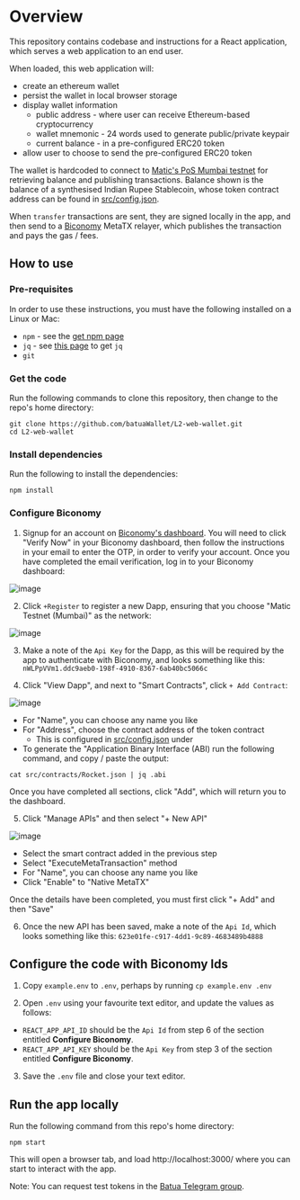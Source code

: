 # Overview

This repository contains codebase and instructions for a React application, which serves a web application to an end user.

When loaded, this web application will:

- create an ethereum wallet
- persist the wallet in local browser storage
- display wallet information
  - public address - where user can receive Ethereum-based cryptocurrency
  - wallet mnemonic - 24 words used to generate public/private keypair
  - current balance - in a pre-configured ERC20 token
- allow user to choose to send the pre-configured ERC20 token

The wallet is hardcoded to connect to [Matic's PoS Mumbai testnet](https://mumbai-explorer.matic.today/) for retrieving balance and publishing transactions. Balance shown is the balance of a synthesised Indian Rupee Stablecoin, whose token contract address can be found in [src/config.json](/src/config.json).

When `transfer` transactions are sent, they are signed locally in the app, and then send to a [Biconomy](https://www.biconomy.com/) MetaTX relayer, which publishes the transaction and pays the gas / fees.

## How to use

### Pre-requisites

In order to use these instructions, you must have the following installed on a Linux or Mac:

- `npm` - see the [get npm page](https://www.npmjs.com/get-npm)
- `jq` - see [this page](https://stedolan.github.io/jq/) to get `jq`
- `git`

### Get the code

Run the following commands to clone this repository, then change to the repo's home directory:
```
git clone https://github.com/batuaWallet/L2-web-wallet.git
cd L2-web-wallet
```

### Install dependencies

Run the following to install the dependencies:
```
npm install
```

### Configure Biconomy

1. Signup for an account on [Biconomy's dashboard](https://dashboard.biconomy.io/signup). You will need to click "Verify Now" in your Biconomy dashboard, then follow the instructions in your email to enter the OTP, in order to verify your account. Once you have completed the email verification, log in to your Biconomy dashboard:

![image](https://user-images.githubusercontent.com/2212651/96404754-4c537980-11f9-11eb-9471-9deb4001fc94.png)

2. Click `+Register` to register a new Dapp, ensuring that you choose "Matic Testnet (Mumbai)" as the network:

![image](https://user-images.githubusercontent.com/2212651/96404842-8c1a6100-11f9-11eb-9a99-7e8c0cdfe094.png)

3. Make a note of the `Api Key` for the Dapp, as this will be required by the app to authenticate with Biconomy, and looks something like this: `nWLPpVVm1.ddc9aeb0-198f-4910-8367-6ab40bc5066c`

4. Click "View Dapp", and next to "Smart Contracts", click `+ Add Contract`:

![image](https://user-images.githubusercontent.com/2212651/96405434-e536c480-11fa-11eb-9f6f-251fda9f8795.png)

- For "Name", you can choose any name you like
- For "Address", choose the contract address of the token contract
  - This is configured in [src/config.json](/src/config.json) under 
- To generate the "Application Binary Interface (ABI) run the following command, and copy / paste the output:
```
cat src/contracts/Rocket.json | jq .abi
```

Once you have completed all sections, click "Add", which will return you to the dashboard.

5. Click "Manage APIs" and then select "+ New API"

![image](https://user-images.githubusercontent.com/2212651/96405970-119f1080-11fc-11eb-9d3b-85764250d271.png)

- Select the smart contract added in the previous step
- Select "ExecuteMetaTransaction" method
- For "Name", you can choose any name you like
- Click "Enable" to "Native MetaTX"

Once the details have been completed, you must first click "+ Add" and then "Save"

6. Once the new API has been saved, make a note of the `Api Id`, which looks something like this: `623e01fe-c917-4dd1-9c89-4683489b4888`

## Configure the code with Biconomy Ids

1. Copy `example.env` to `.env`, perhaps by running `cp example.env .env`

2. Open `.env` using your favourite text editor, and update the values as follows:

- `REACT_APP_API_ID` should be the `Api Id` from step 6 of the section entitled **Configure Biconomy**.
- `REACT_APP_API_KEY` should be the `Api Key` from step 3 of the section entitled **Configure Biconomy**.

3. Save the `.env` file and close your text editor.

## Run the app locally

Run the following command from this repo's home directory:
```
npm start
```
This will open a browser tab, and load http://localhost:3000/ where you can start to interact with the app.

Note: You can request test tokens in the [Batua Telegram group](https://t.me/batuaWallet).

